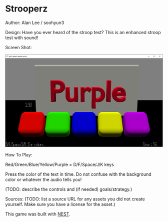 # Strooperz

Author: Alan Lee / soohyun3

Design: Have you ever heard of the stroop test? This is an enhanced stroop test with sound!

Screen Shot:

![Screen Shot](screenshot.png)

How To Play:

Red/Green/Blue/Yellow/Purple = D/F/Space/J/K keys

Press the color of the text in time.
Do not confuse with the background color or whatever the audio tells you!

(TODO: describe the controls and (if needed) goals/strategy.)

Sources: (TODO: list a source URL for any assets you did not create yourself. Make sure you have a license for the asset.)

This game was built with [NEST](NEST.md).

